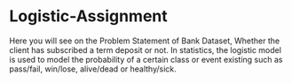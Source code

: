 # Logistic-Assignment
Here you will see on the Problem Statement of Bank Dataset, Whether the client has subscribed a term deposit or not. In statistics, the logistic model is used to model the probability of a certain class or event existing such as pass/fail, win/lose, alive/dead or healthy/sick.
